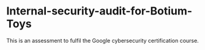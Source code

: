 # Internal-security-audit-for-Botium-Toys
This is an assessment to fulfil the Google cybersecurity certification course.
